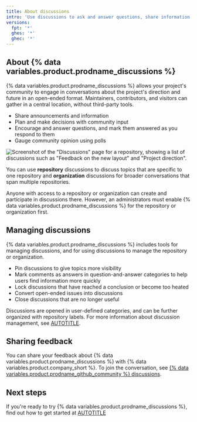 ```yaml
---
title: About discussions
intro: 'Use discussions to ask and answer questions, share information, make announcements, and conduct or participate in a conversation about a project.'
versions:
  fpt: '*'
  ghes: '*'
  ghec: '*'
---
```



## About {% data variables.product.prodname_discussions %}

{% data variables.product.prodname_discussions %} allows your project's community to engage in conversations about the project's direction and future in an open-ended format. Maintainers, contributors, and visitors can gather in a central location, without third-party tools.

* Share announcements and information
* Plan and make decisions with community input
* Encourage and answer questions, and mark them answered as you respond to them
* Gauge community opinion using polls

![Screenshot of the "Discussions" page for a repository, showing a list of discussions such as "Feedback on the new layout" and "Project direction".](/assets/images/help/discussions/hero.png)

You can use **repository** discussions to discuss topics that are specific to one repository and **organization** discussions for broader conversations that span multiple repositories.

Anyone with access to a repository or organization can create and participate in discussions there. However, an administrators must enable {% data variables.product.prodname_discussions %} for the repository or organization first.

## Managing discussions

{% data variables.product.prodname_discussions %} includes tools for managing discussions, and for using discussions to manage the repository or organization.

* Pin discussions to give topics more visibility
* Mark comments as answers in question-and-answer categories to help users find information more quickly
* Lock discussions that have reached a conclusion or become too heated
* Convert open-ended issues into discussions
* Close discussions that are no longer useful

Discussions are opened in user-defined categories, and can be further organized with repository labels. For more information about discussion management, see [AUTOTITLE](/discussions/managing-discussions-for-your-community/managing-discussions).

## Sharing feedback

You can share your feedback about {% data variables.product.prodname_discussions %} with {% data variables.product.company_short %}. To join the conversation, see [{% data variables.product.prodname_github_community %} discussions](https://github.com/orgs/community/discussions/categories/discussions).

## Next steps

If you're ready to try {% data variables.product.prodname_discussions %}, find out how to get started at [AUTOTITLE](/discussions/quickstart)
